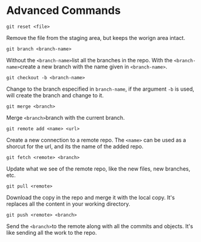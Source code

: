 # Advanced Commands

```text
git reset <file>
```

Remove the file from the staging area, but keeps the worign area intact.



```text
git branch <branch-name>
```



Without the `<branch-name>`list all the branches in the repo. With the `<branch-name>`create a new branch with the name given in `<branch-name>`.



```text
git checkout -b <branch-name>
```

Change to the branch especified in `branch-name`, if the argument `-b` is used, will create the branch and change to it.



```text
git merge <branch>
```

Merge `<branch>`branch with the current branch. 



```text
git remote add <name> <url>    
```

Create a new connection to a remote repo. The `<name>` can be used as a shorcut for the url, and its the name of the added repo.



```text
git fetch <remote> <branch>
```

Update what we see of the remote repo, like the new files, new branches, etc. 



```text
git pull <remote>
```

Download the copy in the repo and merge it with the local copy. It's replaces all the content in your working directory.



```text
git push <remote> <branch>
```

Send the `<branch>`to the remote along with all the commits and objects. It's like sending all the work to the repo.



